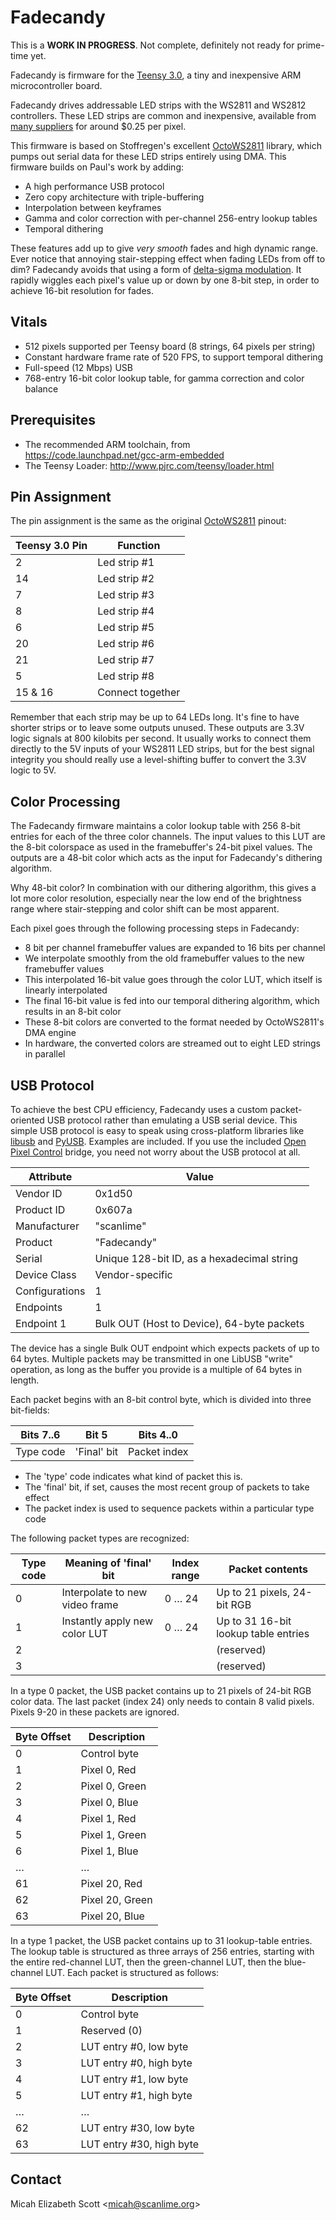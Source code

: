 Fadecandy
=========

This is a **WORK IN PROGRESS**. Not complete, definitely not ready for prime-time yet.

Fadecandy is firmware for the [Teensy 3.0](http://www.pjrc.com/store/teensy3.html), a tiny and inexpensive ARM microcontroller board.

Fadecandy drives addressable LED strips with the WS2811 and WS2812 controllers. These LED strips are common and inexpensive, available from [many suppliers](http://www.aliexpress.com/item/5M-WS2811-LED-digital-strip-60leds-m-with-60pcs-WS2811-built-in-tthe-5050-smd-rgb/635563383.html?tracelog=back_to_detail_a) for around $0.25 per pixel.

This firmware is based on Stoffregen's excellent [OctoWS2811](http://www.pjrc.com/teensy/td_libs_OctoWS2811.html) library, which pumps out serial data for these LED strips entirely using DMA. This firmware builds on Paul's work by adding:

* A high performance USB protocol
* Zero copy architecture with triple-buffering
* Interpolation between keyframes
* Gamma and color correction with per-channel 256-entry lookup tables
* Temporal dithering

These features add up to give *very smooth* fades and high dynamic range. Ever notice that annoying stair-stepping effect when fading LEDs from off to dim? Fadecandy avoids that using a form of [delta-sigma modulation](http://en.wikipedia.org/wiki/Delta-sigma_modulation). It rapidly wiggles each pixel's value up or down by one 8-bit step, in order to achieve 16-bit resolution for fades.

Vitals
------

* 512 pixels supported per Teensy board (8 strings, 64 pixels per string)
* Constant hardware frame rate of 520 FPS, to support temporal dithering
* Full-speed (12 Mbps) USB
* 768-entry 16-bit color lookup table, for gamma correction and color balance

Prerequisites
-------------

* The recommended ARM toolchain, from <https://code.launchpad.net/gcc-arm-embedded>
* The Teensy Loader: <http://www.pjrc.com/teensy/loader.html>

Pin Assignment
--------------

The pin assignment is the same as the original [OctoWS2811](http://www.pjrc.com/teensy/td_libs_OctoWS2811.html) pinout:

Teensy 3.0 Pin | Function
-------------- | --------------
2              | Led strip #1
14             | Led strip #2
7              | Led strip #3
8              | Led strip #4
6              | Led strip #5
20             | Led strip #6
21             | Led strip #7
5              | Led strip #8
15 & 16        | Connect together

Remember that each strip may be up to 64 LEDs long. It's fine to have shorter strips or to leave some outputs unused. These outputs are 3.3V logic signals at 800 kilobits per second. It usually works to connect them directly to the 5V inputs of your WS2811 LED strips, but for the best signal integrity you should really use a level-shifting buffer to convert the 3.3V logic to 5V.

Color Processing
----------------

The Fadecandy firmware maintains a color lookup table with 256 8-bit entries for each of the three color channels. The input values to this LUT are the 8-bit colorspace as used in the framebuffer's 24-bit pixel values. The outputs are a 48-bit color which acts as the input for Fadecandy's dithering algorithm.

Why 48-bit color? In combination with our dithering algorithm, this gives a lot more color resolution, especially near the low end of the brightness range where stair-stepping and color shift can be most apparent.

Each pixel goes through the following processing steps in Fadecandy:

* 8 bit per channel framebuffer values are expanded to 16 bits per channel
* We interpolate smoothly from the old framebuffer values to the new framebuffer values
* This interpolated 16-bit value goes through the color LUT, which itself is linearly interpolated
* The final 16-bit value is fed into our temporal dithering algorithm, which results in an 8-bit color
* These 8-bit colors are converted to the format needed by OctoWS2811's DMA engine
* In hardware, the converted colors are streamed out to eight LED strings in parallel

USB Protocol
------------

To achieve the best CPU efficiency, Fadecandy uses a custom packet-oriented USB protocol rather than emulating a USB serial device. This simple USB protocol is easy to speak using cross-platform libraries like [libusb](http://www.libusb.org) and [PyUSB](http://pyusb.sourceforge.net/). Examples are included. If you use the included [Open Pixel Control](http://openpixelcontrol.org/) bridge, you need not worry about the USB protocol at all.

Attribute       | Value
--------------- | -----
Vendor ID       | 0x1d50
Product ID      | 0x607a
Manufacturer    | "scanlime"
Product         | "Fadecandy"
Serial          | Unique 128-bit ID, as a hexadecimal string
Device Class    | Vendor-specific
Configurations  | 1
Endpoints       | 1
Endpoint 1      | Bulk OUT (Host to Device), 64-byte packets

The device has a single Bulk OUT endpoint which expects packets of up to 64 bytes. Multiple packets may be transmitted in one LibUSB "write" operation, as long as the buffer you provide is a multiple of 64 bytes in length.

Each packet begins with an 8-bit control byte, which is divided into three bit-fields:

Bits 7..6  | Bit 5       | Bits 4..0
---------- | ----------- | ------------
Type code  | 'Final' bit | Packet index

* The 'type' code indicates what kind of packet this is.
* The 'final' bit, if set, causes the most recent group of packets to take effect
* The packet index is used to sequence packets within a particular type code

The following packet types are recognized:

Type code | Meaning of 'final' bit          | Index range | Packet contents
--------- | ------------------------------- | ----------- | -------------------------------------
0         | Interpolate to new video frame  | 0 … 24      | Up to 21 pixels, 24-bit RGB
1         | Instantly apply new color LUT   | 0 … 24      | Up to 31 16-bit lookup table entries
2         |                                 |             | (reserved)
3         |                                 |             | (reserved)

In a type 0 packet, the USB packet contains up to 21 pixels of 24-bit RGB color data. The last packet (index 24) only needs to contain 8 valid pixels. Pixels 9-20 in these packets are ignored.

Byte Offset   | Description
------------- | ------------
0             | Control byte
1             | Pixel 0, Red
2             | Pixel 0, Green
3             | Pixel 0, Blue
4             | Pixel 1, Red
5             | Pixel 1, Green
6             | Pixel 1, Blue
…             | …
61            | Pixel 20, Red
62            | Pixel 20, Green
63            | Pixel 20, Blue

In a type 1 packet, the USB packet contains up to 31 lookup-table entries. The lookup table is structured as three arrays of 256 entries, starting with the entire red-channel LUT, then the green-channel LUT, then the blue-channel LUT. Each packet is structured as follows:

Byte Offset   | Description
------------- | ------------
0             | Control byte
1             | Reserved (0)
2             | LUT entry #0, low byte
3             | LUT entry #0, high byte
4             | LUT entry #1, low byte
5             | LUT entry #1, high byte
…             | …
62            | LUT entry #30, low byte
63            | LUT entry #30, high byte


Contact
-------

Micah Elizabeth Scott <<micah@scanlime.org>>

